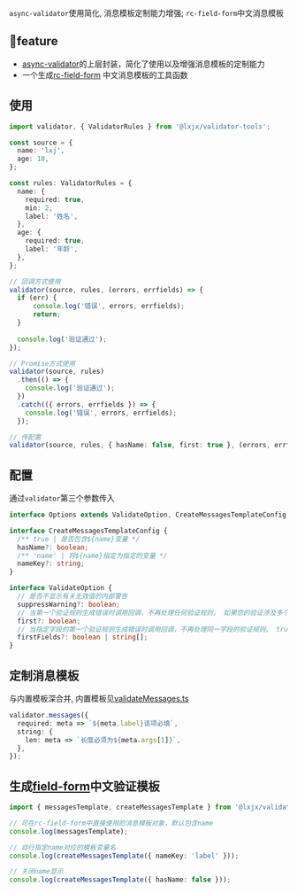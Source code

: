 `async-validator`使用简化,  消息模板定制能力增强; `rc-field-form`中文消息模板



##  🌟feature

* [async-validator](https://github.com/yiminghe/async-validator/)的上层封装，简化了使用以及增强消息模板的定制能力
* 一个生成[rc-field-form](https://github.com/react-component/field-form) 中文消息模板的工具函数



## 使用

```ts
import validator, { ValidatorRules } from '@lxjx/validator-tools';

const source = {
  name: 'lxj',
  age: 18,
};

const rules: ValidatorRules = {
  name: {
    required: true,
    min: 2,
    label: '姓名',
  },
  age: {
    required: true,
    label: '年龄',
  },
};

// 回调方式使用
validator(source, rules, (errors, errfields) => {
  if (err) {
      console.log('错误', errors, errfields);
      return;
  }
    
  console.log('验证通过');
});

// Promise方式使用
validator(source, rules)
  .then(() => {
    console.log('验证通过');
  })
  .catch(({ errors, errfields }) => {
    console.log('错误', errors, errfields);
  });

// 传配置
validator(source, rules, { hasName: false, first: true }, (errors, errfields) => {});
```



## 配置

通过`validator`第三个参数传入

```ts
interface Options extends ValidateOption, CreateMessagesTemplateConfig;

interface CreateMessagesTemplateConfig {
  /** true | 是否包含${name}变量 */
  hasName?: boolean;
  /** 'name' | 将${name}指定为指定的变量 */
  nameKey?: string;
}

interface ValidateOption {
  // 是否不显示有关无效值的内部警告
  suppressWarning?: boolean;
  // 当第一个验证规则生成错误时调用回调，不再处理任何验证规则。 如果您的验证涉及多个异步调用（例如，数据库查询），而您只需要第一个错误，请使用此选项。
  first?: boolean;
  // 当指定字段的第一个验证规则生成错误时调用回调，不再处理同一字段的验证规则。 true表示所有字段。
  firstFields?: boolean | string[];
}
```



## 定制消息模板

与内置模板深合并, 内置模板见[validateMessages.ts](source)

```ts
validator.messages({
  required: meta => `${meta.label}该项必填`,
  string: {
    len: meta => `长度必须为${meta.args[1]}`,
  },
});
```





## 生成[field-form](https://github.com/react-component/field-form)中文验证模板

```ts
import { messagesTemplate, createMessagesTemplate } from '@lxjx/validator-tools';

// 可在rc-field-form中直接使用的消息模板对象，默认包含name
console.log(messagesTemplate); 

// 自行指定name对应的模板变量名
console.log(createMessagesTemplate({ nameKey: 'label' }));

// 关闭name显示
console.log(createMessagesTemplate({ hasName: false }));
```



